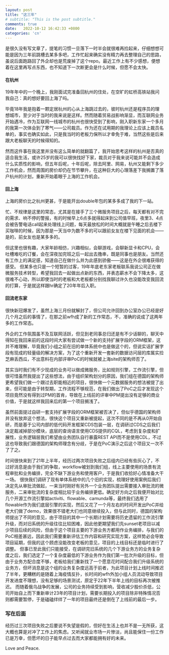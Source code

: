 ```yaml
---
layout: post
title: "这三年"
# subtitle: "This is the post subtitle."
comments: true
date:   2022-10-12 16:42:33 +0800
categories: 'cn'
---
```


是很久没有写文章了，提笔的习惯一旦落下一时半会就很难再捡起来，仔细想想可能是因为三年前跳槽去某多多吧，工作忙起来确实没有精力再去整理自己的思路，虽说后面跑路回了外企却也是荒废掉了这个repo。最近工作上有不少感想，便想着在这里再写点东西，也不知道下一次断更会是什么时候，但愿不会太快。

#### 在杭州
19年年中的一个晚上，我刚面试完准备回杭州的住处，在空旷的虹桥高铁站我问我自己：真的想好要回上海了吗。

毕竟18年我是抱着一颗定居杭州的心从上海跳过去的，彼时杭州还是程序员的理想城市，至少对于当时的我来说是这样。然而随着贸易战影响渐显，而互联网业务开始遇冷，作为互联网一线城市的杭州也很快受到了影响，刚入职新东家一个多月的我第一次体会到了寒气——公司裁员。作为还在试用期的我理论上应该上裁员名单的，事实也确实如此，只是我当时的老板力保所以才幸免于难，当然这些是后来跟大老板聊天的时候得知的。

然而这件事在我这里并没有这么简单的就翻篇了，我开始思考这样的杭州是否真的适合我生活，或许25岁的我可以很快找好下家，裁员对于我来说可能并不会造成什么实质性的影响，但五年后呢，十年后呢，除去阿里、网易，杭州又能剩下多少工作机会，然而周围的房价却仍在节节攀升，在这种巨大的心理落差下我搁置了落户杭州的计划，重新开始着眼于上海的工作机会。

#### 回上海
上海的房价比之杭州更甚，于是能开出double年包的某多多成了我的下一站。

忙、不规律是这里的常态，尤其是在接手了三个微服务项目之后，每天都有对不完的需求、响不停的警报，有的时候早上6点多就得起床到公司值早班，夜里3、4点会被告警电话call起来处理线上问题，每天最放松的时间大概就是午睡之后去楼下买咖啡的时候，因为那是一天当中为数不多的可以跟前女友在楼下见面的机会——是的，前女友也是某多多的。

但这里也很有趣，大家年龄相仿，兴趣相似，会聊游戏，会聊新显卡和CPU，会吐槽难吃的订餐，会在深夜加完班之后一起出去撸串，既是同事也是朋友。当然还有工作上的满足感，知道自己在做什么并为此感到骄傲——这是在外企很难获得的感受。
但某多也只是一个短暂的过客，19年年底老东家老板联系我说公司正在做微服务技术转型，希望我回去一起做出点新的东西，并表态薪水不会下降太多，这很难不心动，所以即使当时的老板和大老板都分别找我聊过许久也没能改变我回流的打算，于是就这样跟hr确定了20年年后入职。

#### 回流老东家
很快新冠爆发了，虽然上海三月份就解封了，但公司允许回到办公室办公已经是好几个月之后的事情了，在那之前wfh成了新的工作常态，不，准确的说成了这两年多的工作常态。

外企的工作氛围虽不及互联网活跃，但见到老同事总归还是有不少话聊的，聊天中得知在我回来前的这段时间大家有尝试做一个新的支持扩展字段的ORM框架，这并不难理解，毕竟我们小组之前在旧的单体系统中也是做这个的，但说实话扩展字段有现成的轻量级的解决方案，为了这个重新开发一套新的数据访问层的库属实捡芝麻丢西瓜，不出意料在内部评审PoC的时候就被上海site的架构师否了。

其实当时我们有不少现成的业务可以做成微服务，比如规则引擎，工作流引擎，但很可惜虽然我提出了这些想法，由于组织架构划分的原因，我们组在德国的架构师更希望我们做一个跟过去职能相近的项目，很快做一个元数据服务的想法被提了出来，但可能是由于转型期，工作流程不够规范，在我们做出了PoC之后才发现这个项目竟然没有得到过PM的首肯，导致在上线前的评审中PM提出没有足够的商业价值，于是就这样我回来后的第一个项目搁浅了。

虽然前面提过自研一套支持扩展字段的ORM框架被否决了，但似乎德国的架构师并没有放弃这个想法，很快这个项目又重新被提起，这次不同的是不再从0开始自研，而是基于公司内部的低代码开发框架CDS包装一层，在调研过CDS之后我们决定裁减掉部分模块，底层的查询语言使用CDS提供的CQL，考虑到复杂度和扩展性，业务逻辑层我们希望由业务团队自行暴露REST API而不是使用CDL，不过这也导致我们跟德国的架构师理念有分歧，于是在PoC演示之后这个项目又一次不了了之。

时间很快来到了21年上半年，经历过两次项目失败之后组内已经有些灰心了，不过好消息是由于我们的争取，workflow被划到我们组，线上主要使用的场景有流程审批和业务编排，完全不缺下游业务和使用客户，于是我们收拾好心情准备大干一场。
很快我们调研了现有单体系统中的几个旧的实现，梳理好使用案例后我们决定先从审批流做起，一来当时刚好有另外一个业务团队提出需要接入审批流的微服务，二来审批流的复杂度相比较于业务编排更低。确定好方向之后我便开始对比几个开源工作流引擎如activiti、flowable、camunda等，最终我们选用了flowable作为我们底层引擎的实现，然后又花了一个月左右的时间开发出PoC并给老大们做了demo，效果很不错老大们也同意继续投入，但与此同时，德国的架构师提出了不同的意见，由于项目的其中一个长期计划需要将历史遗留的工作流引擎升级，而对旧系统的升级往往比较困难，因此他更期望我们先sunset老项目以减少项目后续的风险，但由于这个项目主要的下游业务方都用作业务编排，与我们的PoC相差甚远，因此我们需要重新评估工作内容和研究实现方案，这样势必会导致项目延期，但我的这个顾虑没能改变老板的意见，项目的上线目标还是临时进行了调整。
但事已至此我们只能接受，在调研完旧系统的几个下游业务方的业务复杂度之后，我们选定了一个复杂度最低的下游业务作为我们第一批次升级的目标，但由于业务方配合度不够，老板给我们重新找了一个愿意花时间配合我们升级系统的业务方，但坏消息是这个组的业务复杂度远高于前者，为此项目计划上线时间推迟了半年，更糟糕的是随着上海疫情反扑，长时间的wfh外加小组人员流动导致项目开发进度不理想，没有足够的场景测试，原定于22年下半年上线的目标再次被推迟。
而随着俄乌战争的发展，公司的业务持续受到影响，营收减少股价杀低，公司开始自上而下重新审计23年的项目计划，需要长期投入的项目除非特殊情况否则都需要暂停，于是磕磕绊绊了一年的项目最终还是倒在了上线前的最后一步。

### 写在后面
经历过三次项目失败之后要说不失望是假的，但好在生活上也并不是一无所获，这大概也算是对冲了工作上的焦虑。又听闻就业市场一片惨淡，尚且能保住一份工作已是万幸，但愿坏的日子能早点过去而大家都能拥有好的未来。

Love and Peace.